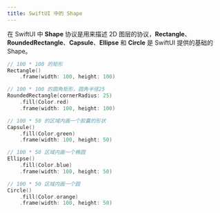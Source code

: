```yaml
---
title: SwiftUI 中的 Shape
---
```


在 SwiftUI 中 **Shape** 协议是用来描述 2D 图层的协议，**Rectangle**、**RoundedRectangle**、**Capsule**、**Ellipse** 和 **Circle** 是 SwiftUI 提供的基础的 Shape。

```swift
// 100 * 100 的矩形
Rectangle()  
    .frame(width: 100, height: 100)

// 100 * 100 的圆角矩形，圆角半径25
RoundedRectangle(cornerRadius: 25)  
    .fill(Color.red)
    .frame(width: 100, height: 100)

// 100 * 50 的区域内画一个胶囊的形状
Capsule() 
    .fill(Color.green)
    .frame(width: 100, height: 50)

// 100 * 50 区域内画一个椭圆
Ellipse()  
    .fill(Color.blue)
    .frame(width: 100, height: 50)

// 100 * 50 区域内画一个圆
Circle() 
    .fill(Color.orange)
    .frame(width: 100, height: 50)
```

